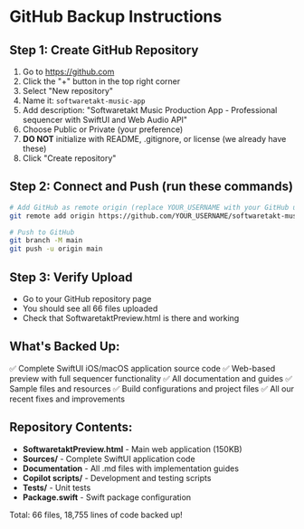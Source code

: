 # GitHub Backup Instructions

## Step 1: Create GitHub Repository
1. Go to https://github.com
2. Click the "+" button in the top right corner
3. Select "New repository"
4. Name it: `softwaretakt-music-app`
5. Add description: "Softwaretakt Music Production App - Professional sequencer with SwiftUI and Web Audio API"
6. Choose Public or Private (your preference)
7. **DO NOT** initialize with README, .gitignore, or license (we already have these)
8. Click "Create repository"

## Step 2: Connect and Push (run these commands)
```bash
# Add GitHub as remote origin (replace YOUR_USERNAME with your GitHub username)
git remote add origin https://github.com/YOUR_USERNAME/softwaretakt-music-app.git

# Push to GitHub
git branch -M main
git push -u origin main
```

## Step 3: Verify Upload
- Go to your GitHub repository page
- You should see all 66 files uploaded
- Check that SoftwaretaktPreview.html is there and working

## What's Backed Up:
✅ Complete SwiftUI iOS/macOS application source code
✅ Web-based preview with full sequencer functionality
✅ All documentation and guides
✅ Sample files and resources
✅ Build configurations and project files
✅ All our recent fixes and improvements

## Repository Contents:
- **SoftwaretaktPreview.html** - Main web application (150KB)
- **Sources/** - Complete SwiftUI application code
- **Documentation** - All .md files with implementation guides
- **Copilot scripts/** - Development and testing scripts
- **Tests/** - Unit tests
- **Package.swift** - Swift package configuration

Total: 66 files, 18,755 lines of code backed up!
